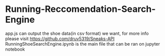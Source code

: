 # Running-Reccomendation-Search-Engine 
app.js can output the shoe data(in csv format) we want, for more info please visit https://github.com/druv5319/Sneaks-API
RunningShoeSearchEngine.ipynb is the main file that can be ran on jupyter notebook 
